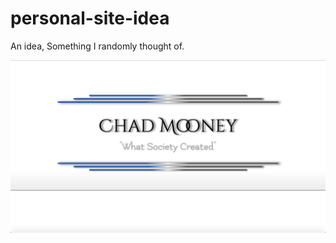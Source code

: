 
# personal-site-idea
An idea, Something I randomly thought of.

![Screenshot](https://github.com/trikyas/personal-site-idea/blob/master/site-preview.png)
